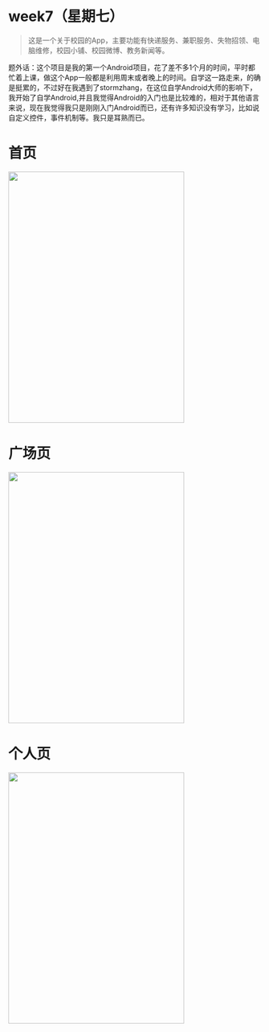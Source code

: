 # week7（星期七）
>这是一个关于校园的App，主要功能有快递服务、兼职服务、失物招领、电脑维修，校园小铺、校园微博、教务新闻等。

题外话：这个项目是我的第一个Android项目，花了差不多1个月的时间，平时都忙着上课，做这个App一般都是利用周末或者晚上的时间。自学这一路走来，的确是挺累的，不过好在我遇到了stormzhang，在这位自学Android大师的影响下，我开始了自学Android,并且我觉得Android的入门也是比较难的，相对于其他语言来说，现在我觉得我只是刚刚入门Android而已，还有许多知识没有学习，比如说自定义控件，事件机制等。我只是耳熟而已。

# 首页
<img src="http://i.imgur.com/eICJg1g.jpg" width="350" height=500>

# 广场页
<img src="http://i.imgur.com/PNafHXV.jpg" width="350" height=500>

# 个人页
<img src="http://i.imgur.com/CT9UwXh.jpg" width="350" height=500>
